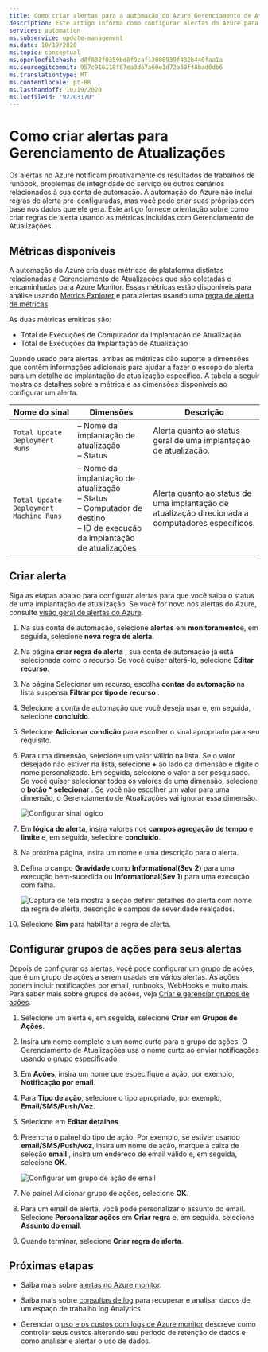 ```yaml
---
title: Como criar alertas para a automação do Azure Gerenciamento de Atualizações
description: Este artigo informa como configurar alertas do Azure para notificar sobre o status de avaliações ou implantações de atualização.
services: automation
ms.subservice: update-management
ms.date: 10/19/2020
ms.topic: conceptual
ms.openlocfilehash: d8f832f0359bd8f9caf13008939f482b440faa1a
ms.sourcegitcommit: 957c916118f87ea3d67a60e1d72a30f48bad0db6
ms.translationtype: MT
ms.contentlocale: pt-BR
ms.lasthandoff: 10/19/2020
ms.locfileid: "92203170"
---
```

# <a name="how-to-create-alerts-for-update-management"></a>Como criar alertas para Gerenciamento de Atualizações

Os alertas no Azure notificam proativamente os resultados de trabalhos de runbook, problemas de integridade do serviço ou outros cenários relacionados à sua conta de automação. A automação do Azure não inclui regras de alerta pré-configuradas, mas você pode criar suas próprias com base nos dados que ele gera. Este artigo fornece orientação sobre como criar regras de alerta usando as métricas incluídas com Gerenciamento de Atualizações.

## <a name="available-metrics"></a>Métricas disponíveis

A automação do Azure cria duas métricas de plataforma distintas relacionadas a Gerenciamento de Atualizações que são coletadas e encaminhadas para Azure Monitor. Essas métricas estão disponíveis para análise usando [Metrics Explorer](../../azure-monitor/platform/metrics-charts.md) e para alertas usando uma [regra de alerta de métricas](../../azure-monitor/platform/alerts-metric.md).

As duas métricas emitidas são:

* Total de Execuções de Computador da Implantação de Atualização
* Total de Execuções da Implantação de Atualização

Quando usado para alertas, ambas as métricas dão suporte a dimensões que contêm informações adicionais para ajudar a fazer o escopo do alerta para um detalhe de implantação de atualização específico. A tabela a seguir mostra os detalhes sobre a métrica e as dimensões disponíveis ao configurar um alerta.

|Nome do sinal|Dimensões|Descrição
|---|---|---|
|`Total Update Deployment Runs`|– Nome da implantação de atualização<br>– Status | Alerta quanto ao status geral de uma implantação de atualização.|
|`Total Update Deployment Machine Runs`|– Nome da implantação de atualização</br>– Status</br>– Computador de destino</br>– ID de execução da implantação de atualizações    |Alerta quanto ao status de uma implantação de atualização direcionada a computadores específicos.|

## <a name="create-alert"></a>Criar alerta

Siga as etapas abaixo para configurar alertas para que você saiba o status de uma implantação de atualização. Se você for novo nos alertas do Azure, consulte [visão geral de alertas do Azure](../../azure-monitor/platform/alerts-overview.md).

1. Na sua conta de automação, selecione **alertas** em **monitoramento**e, em seguida, selecione **nova regra de alerta**.

2. Na página **criar regra de alerta** , sua conta de automação já está selecionada como o recurso. Se você quiser alterá-lo, selecione **Editar recurso**.

3. Na página Selecionar um recurso, escolha **contas de automação** na lista suspensa **Filtrar por tipo de recurso** .

4. Selecione a conta de automação que você deseja usar e, em seguida, selecione **concluído**.

5. Selecione **Adicionar condição** para escolher o sinal apropriado para seu requisito.

6. Para uma dimensão, selecione um valor válido na lista. Se o valor desejado não estiver na lista, selecione **\+** ao lado da dimensão e digite o nome personalizado. Em seguida, selecione o valor a ser pesquisado. Se você quiser selecionar todos os valores de uma dimensão, selecione o **botão \* selecionar** . Se você não escolher um valor para uma dimensão, o Gerenciamento de Atualizações vai ignorar essa dimensão.

    ![Configurar sinal lógico](./media/update-mgmt-manage-updates-for-vm/signal-logic.png)

7. Em **lógica de alerta**, insira valores nos **campos agregação de tempo** e **limite** e, em seguida, selecione **concluído**.

8. Na próxima página, insira um nome e uma descrição para o alerta.

9. Defina o campo **Gravidade** como **Informational(Sev 2)** para uma execução bem-sucedida ou **Informational(Sev 1)** para uma execução com falha.

    ![Captura de tela mostra a seção definir detalhes do alerta com nome da regra de alerta, descrição e campos de severidade realçados.](./media/update-mgmt-manage-updates-for-vm/define-alert-details.png)

10. Selecione **Sim** para habilitar a regra de alerta.

## <a name="configure-action-groups-for-your-alerts"></a>Configurar grupos de ações para seus alertas

Depois de configurar os alertas, você pode configurar um grupo de ações, que é um grupo de ações a serem usadas em vários alertas. As ações podem incluir notificações por email, runbooks, WebHooks e muito mais. Para saber mais sobre grupos de ações, veja [Criar e gerenciar grupos de ações](../../azure-monitor/platform/action-groups.md).

1. Selecione um alerta e, em seguida, selecione **Criar** em **Grupos de Ações**.

2. Insira um nome completo e um nome curto para o grupo de ações. O Gerenciamento de Atualizações usa o nome curto ao enviar notificações usando o grupo especificado.

3. Em **Ações**, insira um nome que especifique a ação, por exemplo, **Notificação por email**.

4. Para **Tipo de ação**, selecione o tipo apropriado, por exemplo, **Email/SMS/Push/Voz**.

5. Selecione em **Editar detalhes**.

6. Preencha o painel do tipo de ação. Por exemplo, se estiver usando **email/SMS/Push/voz**, insira um nome de ação, marque a caixa de seleção **email** , insira um endereço de email válido e, em seguida, selecione **OK**.

    ![Configurar um grupo de ação de email](./media/update-mgmt-manage-updates-for-vm/configure-email-action-group.png)

7. No painel Adicionar grupo de ações, selecione **OK**.

8. Para um email de alerta, você pode personalizar o assunto do email. Selecione **Personalizar ações** em **Criar regra** e, em seguida, selecione **Assunto do email**.

9. Quando terminar, selecione **Criar regra de alerta**.

## <a name="next-steps"></a>Próximas etapas

* Saiba mais sobre [alertas no Azure monitor](../../azure-monitor/platform/alerts-overview.md).

* Saiba mais sobre [consultas de log](../../azure-monitor/log-query/log-query-overview.md) para recuperar e analisar dados de um espaço de trabalho log Analytics.

* Gerenciar o [uso e os custos com logs de Azure monitor](../../azure-monitor/platform/manage-cost-storage.md) descreve como controlar seus custos alterando seu período de retenção de dados e como analisar e alertar o uso de dados.